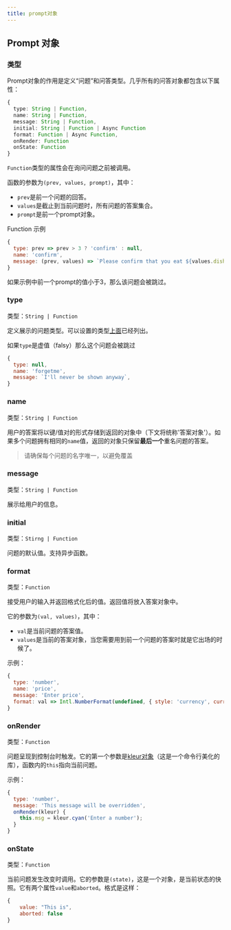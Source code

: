 ```yaml
---
title: prompt对象
---
```


## Prompt 对象

### 类型

Prompt对象的作用是定义“问题”和问答类型。几乎所有的问答对象都包含以下属性：

```ts
{
  type: String | Function,
  name: String | Function,
  message: String | Function,
  initial: String | Function | Async Function
  format: Function | Async Function,
  onRender: Function
  onState: Function
}
```

`Function`类型的属性会在询问问题之前被调用。

函数的参数为`(prev, values, prompt)`，其中：

- `prev`是前一个问题的回答。
- `values`是截止到当前问题时，所有问题的答案集合。
- `prompt`是前一个prompt对象。

Function 示例

```js
{
  type: prev => prev > 3 ? 'confirm' : null,
  name: 'confirm',
  message: (prev, values) => `Please confirm that you eat ${values.dish} times ${prev} a day?`
}
```

如果示例中前一个prompt的值小于3，那么该问题会被跳过。

### type

类型：`String | Function`

定义展示的问题类型。可以设置的类型[上面](/routes/prompt_object.html#类型)已经列出。

如果`type`是虚值（falsy）那么这个问题会被跳过

```js
{
  type: null,
  name: 'forgetme',
  message: `I'll never be shown anyway`,
}
```

### name

类型：`String | Function`

用户的答案将以键/值对的形式存储到返回的对象中（下文将统称'答案对象'）。如果多个问题拥有相同的`name`值，返回的对象只保留**最后一个**重名问题的答案。

> 请确保每个问题的名字唯一，以避免覆盖

### message

类型：`String | Function`

展示给用户的信息。

### initial

类型：`Stirng | Function`

问题的默认值。支持异步函数。

### format

类型：`Function`

接受用户的输入并返回格式化后的值。返回值将放入答案对象中。

它的参数为`(val, values)`，其中：

- `val`是当前问题的答案值。
- `values`是当前的答案对象，当您需要用到前一个问题的答案时就是它出场的时候了。

示例：

```js
{
  type: 'number',
  name: 'price',
  message: 'Enter price',
  format: val => Intl.NumberFormat(undefined, { style: 'currency', currency: 'USD' }).format(val);
}
```

### onRender

类型：`Function`

问题呈现到控制台时触发。它的第一个参数是[kleur对象](https://chinabigpan.github.io/kleur_docs_cn/)（这是一个命令行美化的库），函数内的`this`指向当前问题。

示例：

```js
{
  type: 'number',
  message: 'This message will be overridden',
  onRender(kleur) {
    this.msg = kleur.cyan('Enter a number');
  }
}
```

### onState

类型：`Function`

当前问题发生改变时调用。它的参数是`(state)`，这是一个对象，是当前状态的快照。它有两个属性`value`和`aborted`。格式是这样：

```js
{
	value: "This is",
	aborted: false
}
```















